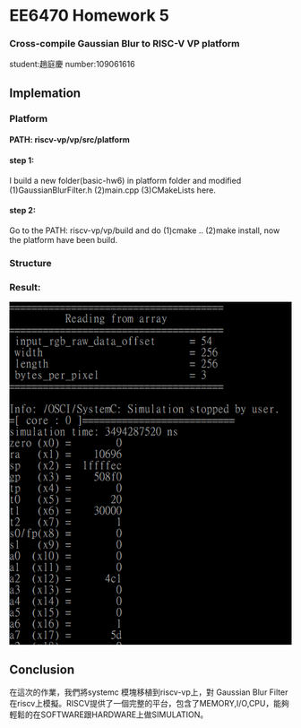 # EE6470 Homework 5
### Cross-compile Gaussian Blur to RISC-V VP platform
student:趙庭慶 number:109061616
## Implemation
### Platform
#### PATH: riscv-vp/vp/src/platform
#### step 1:
I build a new folder(basic-hw6) in platform folder and modified (1)GaussianBlurFilter.h (2)main.cpp (3)CMakeLists here.
#### step 2:
Go to the PATH: riscv-vp/vp/build and do (1)cmake .. (2)make install, now the platform have been build.
### Structure

### Result:
![](https://github.com/patrick047/EE6470/blob/main/hw6/hw6.PNG)
## Conclusion
在這次的作業，我們將systemc 模塊移植到riscv-vp上，對 Gaussian Blur Filter 在riscv上模擬。RISCV提供了一個完整的平台，包含了MEMORY,I/O,CPU，能夠輕鬆的在SOFTWARE跟HARDWARE上做SIMULATION。



